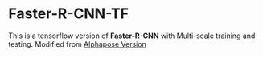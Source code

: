 # Faster-R-CNN-TF

This is a tensorflow version of **Faster-R-CNN** with Multi-scale training and testing. Modified from [Alphapose Version](https://github.com/MVIG-SJTU/AlphaPose/tree/master/human-detection)
